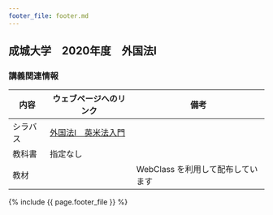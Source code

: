 ```yaml
---
footer_file: footer.md
---
```


## 成城大学　2020年度　外国法I

### 講義関連情報

|内容|ウェブページへのリンク|備考|
|--|--|--|
|シラバス|[外国法Ⅰ　英米法入門][syllabus]| |
|教科書|指定なし| |
|教材| | WebClass を利用して配布しています|

[syllabus]: https://cs.seijo.ac.jp/campusweb/campussquare.do?_flowId=SYW0703010-flow&nendo=2020&jscd=81&jcd=4580&locale=ja_JP

<!--
[material]: 
-->

{% include {{ page.footer_file }}  %}
